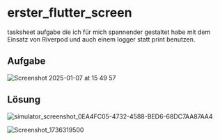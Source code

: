 # erster_flutter_screen

tasksheet aufgabe die ich für mich spannender gestaltet habe mit dem Einsatz von Riverpod und auch einem logger statt print benutzen.

## Aufgabe

![Screenshot 2025-01-07 at 15 49 57](https://github.com/user-attachments/assets/ea32f19c-b6d2-447d-8161-c605c019a064)

## Lösung

![simulator_screenshot_0EA4FC05-4732-4588-BED6-68DC7AA87AA4](https://github.com/user-attachments/assets/08322594-9fea-4f49-9475-c3476cc404c1)  

![Screenshot_1736319500](https://github.com/user-attachments/assets/f0869b64-8943-4b46-8d4d-1cbace2525f6)

